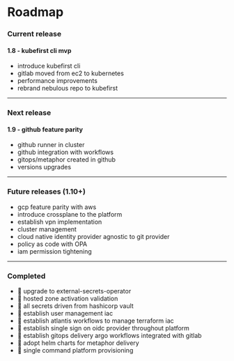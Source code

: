 # Roadmap

### Current release
#### 1.8 - kubefirst cli mvp
- introduce kubefirst cli
- gitlab moved from ec2 to kubernetes
- performance improvements
- rebrand nebulous repo to kubefirst

---

### Next release
#### 1.9 - github feature parity
- github runner in cluster
- github integration with workflows
- gitops/metaphor created in github 
- versions upgrades

---

### Future releases (1.10+)
- gcp feature parity with aws
- introduce crossplane to the platform
- establish vpn implementation
- cluster management
- cloud native identity provider agnostic to git provider
- policy as code with OPA
- iam permission tightening

--- 

### Completed
- :rocket: upgrade to external-secrets-operator
- :rocket: hosted zone activation validation
- :rocket: all secrets driven from hashicorp vault
- :rocket: establish user management iac
- :rocket: establish atlantis workflows to manage terraform iac
- :rocket: establish single sign on oidc provider throughout platform
- :rocket: establish gitops delivery argo workflows integrated with gitlab
- :rocket: adopt helm charts for metaphor delivery
- :rocket: single command platform provisioning
